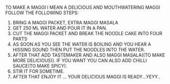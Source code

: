 TO MAKE A MAGGI I MEAN A DELICIOUS AND MOUTHWATERING MAGGI FOLLOW THE FOLLOWING STEPS:
1. BRING A MAGGI PACKET, EXTRA MAGGI MASALA
2. GET 250 ML WATER AND POUR IT IN A PAN.
3. CUT THE MAGGI PACKET AND BREAK THE NOODLE CAKE INTO FOUR PARTS
4. AS SOON AS YOU SEE THE WATER IS BOILING AND YOU HEAR A HISSING SOUND THEN PUT THE NOODLES INTO THE WATER.
5. AFTER THAT ADD TASTEMAKER AND ALSO MAGGI MASALA((TO MAKE MORE DELICIOUS)). IF YOU WANT YOU CAN ALSO ADD CHILLI SAUCE(TO MAKE SPICY).
6. STIR IT FOR SOMETIME.
7. AFTER THAT ENJOY IT ... YOUR DELICIOUS MAGGI IS READY...YEYY..